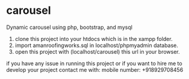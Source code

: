 # carousel
Dynamic carousel using php, bootstrap, and mysql
1. clone this project into your htdocs which is in the xampp folder.
2. import amanroofingworks.sql in localhost/phpmyadmin database.
3. open this project with (localhost/carousel) this url in your browser.

if you have any issue in running this project or if you want to hire me to develop your project contact me with:
mobile number: +918929708456
